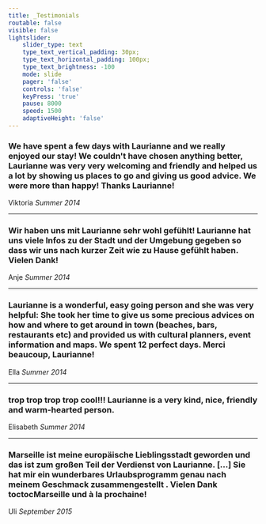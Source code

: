 ```yaml
---
title: _Testimonials
routable: false
visible: false
lightslider:
    slider_type: text
    type_text_vertical_padding: 30px;
    type_text_horizontal_padding: 100px;
    type_text_brightness: -100
    mode: slide
    pager: 'false'
    controls: 'false'
    keyPress: 'true'
    pause: 8000
    speed: 1500
    adaptiveHeight: 'false'
---
```


### We have spent a few days with Laurianne and we really enjoyed our stay! We couldn't have chosen anything better, Laurianne was very very welcoming and friendly and helped us a lot by showing us places to go and giving us good advice. We were more than happy! Thanks Laurianne!


Viktoria _Summer 2014_
___
### Wir haben uns mit Laurianne sehr wohl gefühlt! Laurianne hat uns viele Infos zu der Stadt und der Umgebung gegeben so dass wir uns nach kurzer Zeit wie zu Hause gefühlt haben. Vielen Dank!


Anje _Summer 2014_
___
### Laurianne is a wonderful, easy going person and she was very helpful: She took her time to give us some precious advices on how and where to get around in town (beaches, bars, restaurants etc) and provided us with cultural planners, event information and maps. We spent 12 perfect days. Merci beaucoup, Laurianne!


Ella _Summer 2014_
___
### trop trop trop trop cool!!! Laurianne is a very kind, nice, friendly and warm-hearted person. 


Elisabeth _Summer 2014_
___
### Marseille ist meine europäische Lieblingsstadt geworden und das ist zum großen Teil der Verdienst von Laurianne. [...] Sie hat mir ein wunderbares Urlaubsprogramm genau nach meinem Geschmack zusammengestellt . Vielen Dank toctocMarseille und à la prochaine!


Uli _September 2015_